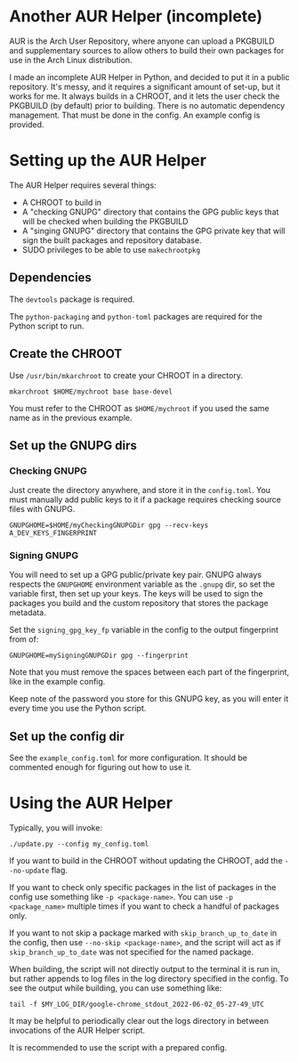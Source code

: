 # Another AUR Helper (incomplete)

AUR is the Arch User Repository, where anyone can upload a PKGBUILD and
supplementary sources to allow others to build their own packages for use in the
Arch Linux distribution.

I made an incomplete AUR Helper in Python, and decided to put it in a public
repository. It's messy, and it requires a significant amount of set-up, but it
works for me. It always builds in a CHROOT, and it lets the user check the
PKGBUILD (by default) prior to building. There is no automatic dependency
management. That must be done in the config. An example config is provided.

# Setting up the AUR Helper

The AUR Helper requires several things:

  - A CHROOT to build in
  - A "checking GNUPG" directory that contains the GPG public keys that will be
    checked when building the PKGBUILD
  - A "singing GNUPG" directory that contains the GPG private key that will sign
    the built packages and repository database.
  - SUDO privileges to be able to use `makechrootpkg`

## Dependencies

The `devtools` package is required.

The `python-packaging` and `python-toml` packages are required for the Python
script to run.

## Create the CHROOT

Use `/usr/bin/mkarchroot` to create your CHROOT in a directory.

    mkarchroot $HOME/mychroot base base-devel

You must refer to the CHROOT as `$HOME/mychroot` if you used the same name as in
the previous example.

## Set up the GNUPG dirs

### Checking GNUPG

Just create the directory anywhere, and store it in the `config.toml`. You must
manually add public keys to it if a package requires checking source files with
GNUPG.

    GNUPGHOME=$HOME/myCheckingGNUPGDir gpg --recv-keys A_DEV_KEYS_FINGERPRINT

### Signing GNUPG

You will need to set up a GPG public/private key pair. GNUPG always respects the
`GNUPGHOME` environment variable as the `.gnupg` dir, so set the variable first,
then set up your keys. The keys will be used to sign the packages you build and
the custom repository that stores the package metadata.

Set the `signing_gpg_key_fp` variable in the config to the output fingerprint
from of:

    GNUPGHOME=mySigningGNUPGDir gpg --fingerprint

Note that you must remove the spaces between each part of the fingerprint, like
in the example config.

Keep note of the password you store for this GNUPG key, as you will enter it
every time you use the Python script.

## Set up the config dir

See the `example_config.toml` for more configuration. It should be commented
enough for figuring out how to use it.

# Using the AUR Helper

Typically, you will invoke:

    ./update.py --config my_config.toml

If you want to build in the CHROOT without updating the CHROOT, add the
`--no-update` flag.

If you want to check only specific packages in the list of packages in the
config use something like `-p <package-name>`. You can use `-p <package_name>`
multiple times if you want to check a handful of packages only.

If you want to not skip a package marked with `skip_branch_up_to_date` in the
config, then use `--no-skip <package-name>`, and the script will act as if
`skip_branch_up_to_date` was not specified for the named package.

When building, the script will not directly output to the terminal it is run in,
but rather appends to log files in the log directory specified in the config. To
see the output while building, you can use something like:

    tail -f $MY_LOG_DIR/google-chrome_stdout_2022-06-02_05-27-49_UTC

It may be helpful to periodically clear out the logs directory in between
invocations of the AUR Helper script.

It is recommended to use the script with a prepared config.

